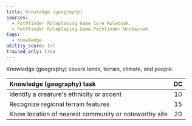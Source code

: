 ```yaml
---
title: Knowledge (geography)
sources:
  - Pathfinder Roleplaying Game Core Rulebook
  - Pathfinder Roleplaying Game Pathfinder Unchained
tags:
  - Knowledge
ability_score: Int
trained_only: true
---
```


Knowledge (geography) covers lands, terrain, climate, and people.

| Knowledge (geography) task                            | DC |
|:------------------------------------------------------|:--:|
| Identify a creature's ethnicity or accent             | 10 |
| Recognize regional terrain features                   | 15 |
| Know location of nearest community or noteworthy site | 20 |

